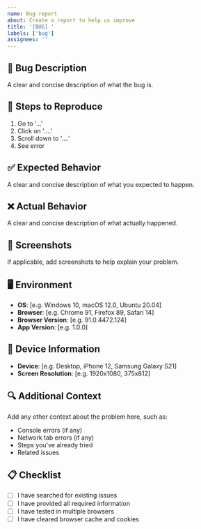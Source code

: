 ```yaml
---
name: Bug report
about: Create a report to help us improve
title: '[BUG] '
labels: ['bug']
assignees: ''
---
```


## 🐛 Bug Description
A clear and concise description of what the bug is.

## 🔄 Steps to Reproduce
1. Go to '...'
2. Click on '....'
3. Scroll down to '....'
4. See error

## ✅ Expected Behavior
A clear and concise description of what you expected to happen.

## ❌ Actual Behavior
A clear and concise description of what actually happened.

## 📸 Screenshots
If applicable, add screenshots to help explain your problem.

## 🖥️ Environment
- **OS**: [e.g. Windows 10, macOS 12.0, Ubuntu 20.04]
- **Browser**: [e.g. Chrome 91, Firefox 89, Safari 14]
- **Browser Version**: [e.g. 91.0.4472.124]
- **App Version**: [e.g. 1.0.0]

## 📱 Device Information
- **Device**: [e.g. Desktop, iPhone 12, Samsung Galaxy S21]
- **Screen Resolution**: [e.g. 1920x1080, 375x812]

## 🔍 Additional Context
Add any other context about the problem here, such as:
- Console errors (if any)
- Network tab errors (if any)
- Steps you've already tried
- Related issues

## 📋 Checklist
- [ ] I have searched for existing issues
- [ ] I have provided all required information
- [ ] I have tested in multiple browsers
- [ ] I have cleared browser cache and cookies 